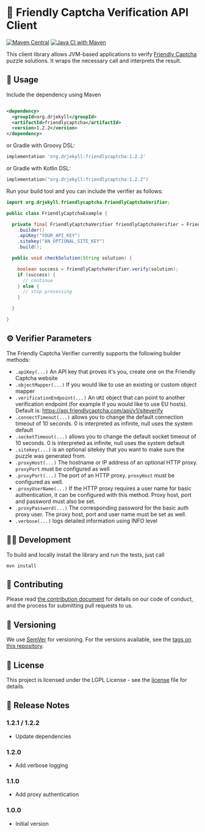 # :robot: Friendly Captcha Verification API Client

[![Maven Central](https://img.shields.io/maven-central/v/org.drjekyll/friendlycaptcha.svg?label=Maven%20Central)](https://search.maven.org/search?q=g:%22org.drjekyll%22%20AND%20a:%22friendlycaptcha%22)
[![Java CI with Maven](https://github.com/dheid/friendlycaptcha/actions/workflows/build.yml/badge.svg)](https://github.com/dheid/friendlycaptcha/actions/workflows/build.yml)

This client library allows JVM-based applications to
verify [Friendly Captcha](https://www.friendlycaptcha.com) puzzle solutions. It wraps the necessary
call and interprets the result.

## :wrench: Usage

Include the dependency using Maven

```xml

<dependency>
  <groupId>org.drjekyll</groupId>
  <artifactId>friendlycaptcha</artifactId>
  <version>1.2.2</version>
</dependency>
```

or Gradle with Groovy DSL:

```groovy
implementation 'org.drjekyll:friendlycaptcha:1.2.2'
```

or Gradle with Kotlin DSL:

```kotlin
implementation("org.drjekyll:friendlycaptcha:1.2.2")
```

Run your build tool and you can include the verifier as follows:

```java
import org.drjekyll.friendlycaptcha.FriendlyCaptchaVerifier;

public class FriendlyCaptchaExample {

  private final FriendlyCaptchaVerifier friendlyCaptchaVerifier = FriendlyCaptchaVerifier
    .builder()
    .apiKey("YOUR_API_KEY")
    .sitekey("AN_OPTIONAL_SITE_KEY")
    .build();

  public void checkSolution(String solution) {

    boolean success = friendlyCaptchaVerifier.verify(solution);
    if (success) {
      // continue
    } else {
      // stop processing
    }

  }

}
```

## :gear: Verifier Parameters

The Friendly Captcha Verifier currently supports the following builder methods:

* `.apiKey(...)` An API key that proves it's you, create one on the Friendly Captcha website
* `.objectMapper(...)` If you would like to use an existing or custom object mapper
* `.verificationEndpoint(...)` An `URI` object that can point to another verification endpoint (for
  example if you would like to use EU hosts). Default
  is: https://api.friendlycaptcha.com/api/v1/siteverify
* `.connectTimeout(...)` allows you to change the default connection timeout of 10 seconds. 0 is
  interpreted as infinite, null uses the system default
* `.socketTimeout(...)` allows you to change the default socket timeout of 10 seconds. 0 is
  interpreted as infinite, null uses the system default
* `.sitekey(...)` is an optional sitekey that you want to make sure the puzzle was generated from.
* `.proxyHost(...)` The hostname or IP address of an optional HTTP proxy. `proxyPort` must be
  configured as well
* `.proxyPort(...)` The port of an HTTP proxy. `proxyHost` must be configured as well.
* `.proxyUserName(...)` If the HTTP proxy requires a user name for basic authentication, it can be
  configured with this method. Proxy host, port and password must also be set.
* `.proxyPassword(...)` The corresponding password for the basic auth proxy user. The proxy host,
  port and user name must be set as well.
* `.verbose(...)` logs detailed information using INFO level

## :factory_worker: Development

To build and locally install the library and run the tests, just call

    mvn install

## :handshake: Contributing

Please read [the contribution document](CONTRIBUTING.md) for details on our code of conduct, and the
process for submitting pull requests to us.

## :notebook: Versioning

We use [SemVer](http://semver.org/) for versioning. For the versions available, see
the [tags on this repository](https://github.com/dheid/friendlycaptcha/tags).

## :scroll: License

This project is licensed under the LGPL License - see the [license](LICENSE) file for details.

## :loudspeaker: Release Notes

### 1.2.1 / 1.2.2

* Update dependencies

### 1.2.0

* Add verbose logging

### 1.1.0

* Add proxy authentication

### 1.0.0

* Initial version

